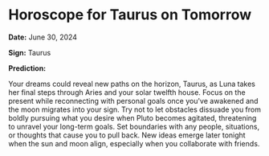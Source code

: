 # Horoscope for Taurus on Tomorrow

**Date:** June 30, 2024

**Sign:** Taurus

**Prediction:**

Your dreams could reveal new paths on the horizon, Taurus, as Luna takes her final steps through Aries and your solar twelfth house. Focus on the present while reconnecting with personal goals once you've awakened and the moon migrates into your sign. Try not to let obstacles dissuade you from boldly pursuing what you desire when Pluto becomes agitated, threatening to unravel your long-term goals. Set boundaries with any people, situations, or thoughts that cause you to pull back. New ideas emerge later tonight when the sun and moon align, especially when you collaborate with friends.
